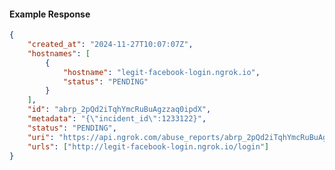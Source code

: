 <!-- Code generated for API Clients. DO NOT EDIT. -->

#### Example Response

```json
{
	"created_at": "2024-11-27T10:07:07Z",
	"hostnames": [
		{
			"hostname": "legit-facebook-login.ngrok.io",
			"status": "PENDING"
		}
	],
	"id": "abrp_2pQd2iTqhYmcRuBuAgzzaq0ipdX",
	"metadata": "{\"incident_id\":1233122}",
	"status": "PENDING",
	"uri": "https://api.ngrok.com/abuse_reports/abrp_2pQd2iTqhYmcRuBuAgzzaq0ipdX",
	"urls": ["http://legit-facebook-login.ngrok.io/login"]
}
```
